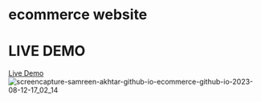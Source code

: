 # ecommerce website
# LIVE DEMO
[Live Demo](https://samreen-akhtar.github.io/ecommerce.github.io/)
![screencapture-samreen-akhtar-github-io-ecommerce-github-io-2023-08-12-17_02_14](https://github.com/samreen-akhtar/ecommerce.github.io/assets/110802942/721bb30e-8d2b-42a0-973d-388e6abb2b66)
